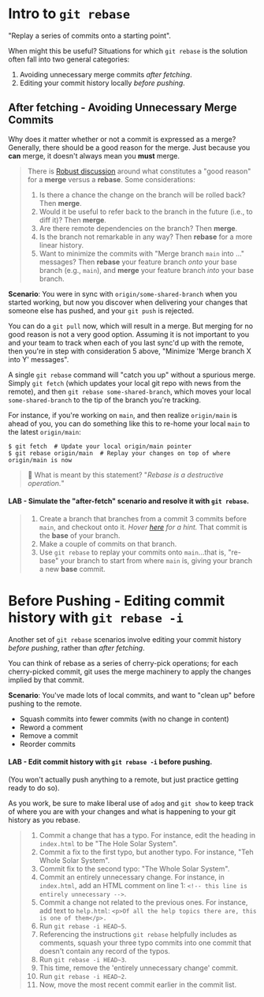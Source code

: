 # Intro to `git rebase`

"Replay a series of commits onto a starting point".

When might this be useful?  Situations for which `git rebase` is the solution often fall into two general categories:
1. Avoiding unnecessary merge commits _after fetching_.
1. Editing your commit history locally _before pushing_.

## After fetching - Avoiding Unnecessary Merge Commits
Why does it matter whether or not a commit is expressed as a merge?  Generally, there should be a good reason for the merge.  Just because you **can** merge, it doesn't always mean you **must** merge.

> There is [Robust discussion](https://stackoverflow.com/questions/804115/when-do-you-use-git-rebase-instead-of-git-merge) around what constitutes a "good reason" for a **merge** versus a **rebase**.  Some considerations:
> 1. Is there a chance the change on the branch will be rolled back?  Then **merge**.
> 1. Would it be useful to refer back to the branch in the future (i.e., to diff it)?  Then **merge**.
> 1. Are there remote dependencies on the branch? Then **merge**.
> 1. Is the branch not remarkable in any way?  Then **rebase** for a more linear history.
> 1. Want to minimize the commits with "Merge branch `main` into ..." messages? Then **rebase** your feature branch _onto_ your base branch (e.g., `main`), and **merge** your feature branch _into_ your base branch.
>

**Scenario**: You were in sync with `origin/some-shared-branch` when you started working, but now you discover when delivering your changes that someone else has pushed, and your `git push` is rejected.

You can do a `git pull` now, which will result in a merge.  But merging for no good reason is not a very good option.  Assuming it is not important to you and your team to track when each of you last sync'd up with the remote, then you're in step with consideration 5 above, "Minimize 'Merge branch X into Y' messages".

A single `git rebase` command will "catch you up" without a spurious merge.  Simply `git fetch` (which updates your local git repo with news from the remote), and then `git rebase some-shared-branch`, which moves your local `some-shared-branch` to the tip of the branch you're tracking.

For instance, if you're working on `main`, and then realize `origin/main` is ahead of you, you can do something like this to re-home your local `main` to the latest `origin/main`:
```
$ git fetch  # Update your local origin/main pointer
$ git rebase origin/main  # Replay your changes on top of where origin/main is now
```
> 🤔 What is meant by this statement? "_Rebase is a destructive operation._"


#### LAB - Simulate the "after-fetch" scenario and resolve it with `git rebase`.
> 1. Create a branch that branches from a commit 3 commits before `main`, and checkout onto it. _Hover [here](./doesnotexist.jpg, "See the git-checkout docs and 'start-point' option") for a hint._  That commit is the **base** of your branch.
> 1. Make a couple of commits on that branch.
> 1. Use `git rebase` to replay your commits onto `main`...that is, "re-base" your branch to start from where `main` is, giving your branch a new **base** commit.

# Before Pushing - Editing commit history with `git rebase -i`

Another set of `git rebase` scenarios involve editing your commit history _before pushing_, rather than _after fetching_.

You can think of rebase as a series of cherry-pick operations; for each cherry-picked commit, git uses the merge machinery to apply the changes implied by that commit.

**Scenario**:  You've made lots of local commits, and want to "clean up" before pushing to the remote.

- Squash commits into fewer commits (with no change in content)
- Reword a comment
- Remove a commit
- Reorder commits

#### LAB - Edit commit history with `git rebase -i` before pushing.
(You won't actually push anything to a remote, but just practice getting ready to do so).

As you work, be sure to make liberal use of `adog` and `git show` to keep track of where you are with your changes and what is happening to your git history as you rebase.
> 1. Commit a change that has a typo.  For instance, edit the heading in `index.html` to be "The Hole Solar System".
> 1. Commit a fix to the first typo, but another typo.  For instance, "Teh Whole Solar System".
> 1. Commit fix to the second typo: "The Whole Solar System".
> 1. Commit an entirely unnecessary change.  For instance, in `index.html`, add an HTML comment on line 1: `<!-- this line is entirely unnecessary -->`.
> 1. Commit a change not related to the previous ones.  For instance, add text to `help.html`: `<p>Of all the help topics there are, this is one of them</p>.`
> 1. Run `git rebase -i HEAD~5`.
> 1. Referencing the instructions `git rebase` helpfully includes as comments, squash your three typo commits into one commit that doesn't contain any record of the typos.
> 1. Run `git rebase -i HEAD~3`.
> 1. This time, remove the 'entirely unnecessary change' commit.
> 1. Run `git rebase -i HEAD~2`.
> 1. Now, move the most recent commit earlier in the commit list.
